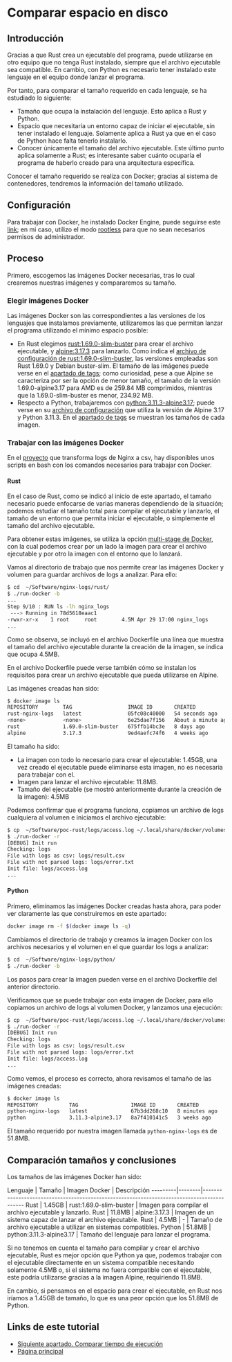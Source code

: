 # Comparar espacio en disco

## Introducción

Gracias a que Rust crea un ejecutable del programa, puede utilizarse en otro equipo que no tenga Rust instalado, siempre que el archivo ejecutable sea compatible. En cambio, con Python es necesario tener instalado este lenguaje en el equipo donde lanzar el programa.

Por tanto, para comparar el tamaño requerido en cada lenguaje, se ha estudiado lo siguiente:

- Tamaño que ocupa la instalación del lenguaje. Esto aplica a Rust y Python.
- Espacio que necesitaría un entorno capaz de iniciar el ejecutable, sin tener instalado el lenguaje. Solamente aplica a Rust ya que en el caso de Python hace falta tenerlo instalarlo.
- Conocer únicamente el tamaño del archivo ejecutable. Este último punto aplica solamente a Rust; es interesante saber cuánto ocuparía el programa de haberlo creado para una arquitectura específica.

Conocer el tamaño requerido se realiza con Docker; gracias al sistema de contenedores, tendremos la información del tamaño utilizado.

## Configuración

Para trabajar con Docker, he instalado Docker Engine, puede seguirse este [link](https://docs.docker.com/engine/install/#other-linux-distros); en mi caso, utilizo el modo [rootless](https://docs.docker.com/engine/security/rootless/) para que no sean necesarios permisos de administrador.

## Proceso

Primero, escogemos las imágenes Docker necesarias, tras lo cual crearemos nuestras imágenes y compararemos su tamaño.

### Elegir imágenes Docker

Las imágenes Docker son las correspondientes a las versiones de los lenguajes que instalamos previamente, utilizaremos las que permitan lanzar el programa utilizando el mínimo espacio posible:

- En Rust elegimos [rust:1.69.0-slim-buster](https://hub.docker.com/_/rust) para crear el archivo ejecutable, y [alpine:3.17.3](https://hub.docker.com/_/alpine) para lanzarlo. Como indica el [archivo de configuración de rust:1.69.0-slim-buster](https://github.com/rust-lang/docker-rust/blob/35579d26bda862c00d127d63cee4ab9cd5d114c2/1.69.0/buster/slim/Dockerfile), las versiones empleadas son Rust 1.69.0 y Debian buster-slim. El tamaño de las imágenes puede verse en el [apartado de tags](https://hub.docker.com/_/rust/tags); como curiosidad, pese a que Alpine se caracteriza por ser la opción de menor tamaño, el tamaño de la versión 1.69.0-alpine3.17 para AMD es de 259.84 MB comprimidos, mientras que la 1.69.0-slim-buster es menor, 234.92 MB.
- Respecto a Python, trabajaremos con [python:3.11.3-alpine3.17](https://hub.docker.com/_/python); puede verse en su [archivo de configuración](https://github.com/docker-library/python/blob/2bcce464bea3a9c7449a2fe217bf4c24e38e0a47/3.11/alpine3.17/Dockerfile) que utiliza la versión de Alpine 3.17 y Python 3.11.3. En el [apartado de tags](https://hub.docker.com/_/python/tags) se muestran los tamaños de cada imagen.

### Trabajar con las imágenes Docker

En el [proyecto](https://github.com/carlosamolina/nginx-logs/tree/develop) que transforma logs de Nginx a csv, hay disponibles unos scripts en bash con los comandos necesarios para trabajar con Docker.

#### Rust

En el caso de Rust, como se indicó al inicio de este apartado, el tamaño necesario puede enfocarse de varias maneras dependiendo de la situación; podemos estudiar el tamaño total para compilar el ejecutable y lanzarlo, el tamaño de un entorno que permita iniciar el ejecutable, o simplemente el tamaño del archivo ejecutable.

Para obtener estas imágenes, se utiliza la opción [multi-stage de Docker](https://docs.docker.com/build/building/multi-stage/), con la cual podemos crear por un lado la imagen para crear el archivo ejecutable y por otro la imagen con el entorno que lo lanzará.

Vamos al directorio de trabajo que nos permite crear las imágenes Docker y volumen para guardar archivos de logs a analizar. Para ello:

```bash
$ cd  ~/Software/nginx-logs/rust/
$ ./run-docker -b
...
Step 9/10 : RUN ls -lh nginx_logs
 ---> Running in 78d5618eaac1
-rwxr-xr-x    1 root     root        4.5M Apr 29 17:00 nginx_logs
...
```

Como se observa, se incluyó en el archivo Dockerfile una línea que muestra el tamaño del archivo ejecutable durante la creación de la imagen, se indica que ocupa 4.5MB.

En el archivo Dockerfile puede verse también cómo se instalan los requisitos para crear un archivo ejecutable que pueda utilizarse en Alpine.

Las imágenes creadas han sido:

```bash
$ docker image ls
REPOSITORY        TAG                  IMAGE ID       CREATED              SIZE
rust-nginx-logs   latest               05fc08c40000   54 seconds ago       11.8MB
<none>            <none>               6e25dae7f156   About a minute ago   1.45GB
rust              1.69.0-slim-buster   675ffb14bc3e   8 days ago           735MB
alpine            3.17.3               9ed4aefc74f6   4 weeks ago          7.04MB
```

El tamaño ha sido:

- La imagen con todo lo necesario para crear el ejecutable: 1.45GB, una vez creado el ejecutable puede eliminarse esta imagen, no es necesaria para trabajar con el.
- Imagen para lanzar el archivo ejecutable: 11.8MB.
- Tamaño del ejecutable (se mostró anteriormente durante la creación de la imagen): 4.5MB

Podemos confirmar que el programa funciona, copiamos un archivo de logs cualquiera al volumen e iniciamos el archivo ejecutable:

```bash
$ cp  ~/Software/poc-rust/logs/access.log ~/.local/share/docker/volumes/nginx-logs-volume/_data/
$ ./run-docker -r
[DEBUG] Init run
Checking: logs
File with logs as csv: logs/result.csv
File with not parsed logs: logs/error.txt
Init file: logs/access.log
...
```

#### Python

Primero, eliminamos las imágenes Docker creadas hasta ahora, para poder ver claramente las que construiremos en este apartado:

```bash
docker image rm -f $(docker image ls -q)
```

Cambiamos el directorio de trabajo y creamos la imagen Docker con los archivos necesarios y el volumen en el que guardar los logs a analizar:

```bash
$ cd  ~/Software/nginx-logs/python/
$ ./run-docker -b
```

Los pasos para crear la imagen pueden verse en el archivo Dockerfile del anterior directorio.

Verificamos que se puede trabajar con esta imagen de Docker, para ello copiamos un archivo de logs al volumen Docker, y lanzamos una ejecución:

```bash
$ cp  ~/Software/poc-rust/logs/access.log ~/.local/share/docker/volumes/nginx-logs-volume/_data/
$ ./run-docker -r
[DEBUG] Init run
Checking: logs
File with logs as csv: logs/result.csv
File with not parsed logs: logs/error.txt
Init file: logs/access.log
...
```

Como vemos, el proceso es correcto, ahora revisamos el tamaño de las imágenes creadas:

```bash
$ docker image ls
REPOSITORY          TAG                 IMAGE ID       CREATED         SIZE
python-nginx-logs   latest              67b3dd268c10   8 minutes ago   51.8MB
python              3.11.3-alpine3.17   8a7f410141c5   3 weeks ago     51.8MB
```

El tamaño requerido por nuestra imagen llamada `python-nginx-logs` es de 51.8MB.

## Comparación tamaños y conclusiones

Los tamaños de las imágenes Docker han sido:

Lenguaje | Tamaño | Imagen Docker            | Descripción
---------|--------|-------------------------------------------------------------------------------------------
Rust     | 1.45GB | rust:1.69.0-slim-buster  | Imagen para compilar el archivo ejecutable y lanzarlo.
Rust     | 11.8MB | alpine:3.17.3            | Imagen de un sistema capaz de lanzar el archivo ejecutable.
Rust     | 4.5MB  | -                        | Tamaño de archivo ejecutable a utilizar en sistemas compatibles.
Python   | 51.8MB | python:3.11.3-alpine3.17 | Tamaño del lenguaje para lanzar el programa.

Si no tenemos en cuenta el tamaño para compilar y crear el archivo ejecutable, Rust es mejor opción que Python ya que, podemos trabajar con el ejecutable directamente en un sistema compatible necesitando solamente 4.5MB o, si el sistema no fuera compatible con el ejecutable, este podría utilizarse gracias a la imagen Alpine, requiriendo 11.8MB.

En cambio, si pensamos en el espacio para crear el ejecutable, en Rust nos iríamos a 1.45GB de tamaño, lo que es una peor opción que los 51.8MB de Python.

## Links de este tutorial

- [Siguiente apartado. Comparar tiempo de ejecución](08-compare-execution-time.html)
- [Página principal](introduction.html)

